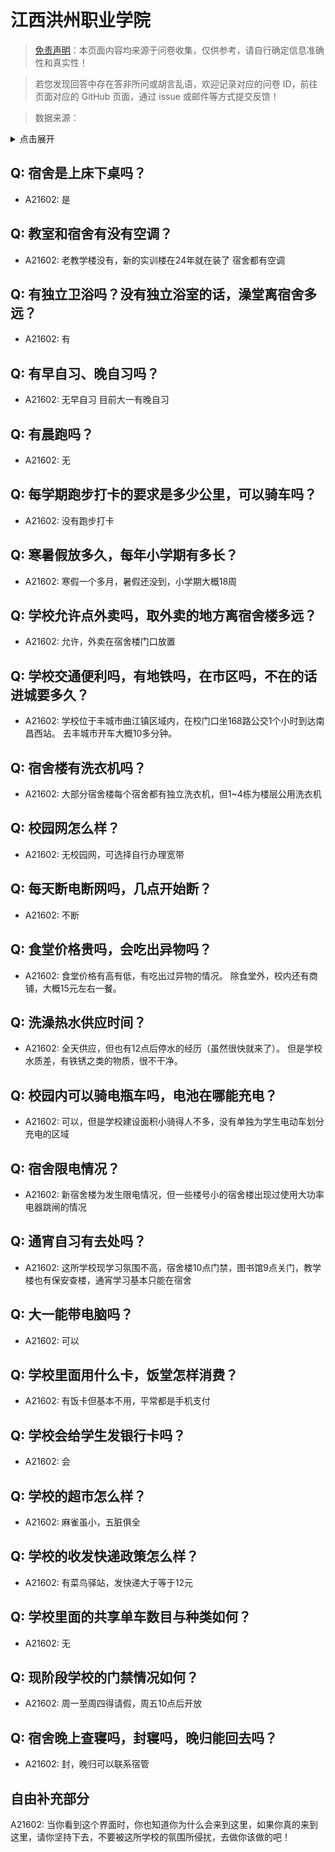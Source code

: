 # 江西洪州职业学院

> [免责声明](https://colleges.chat/#_3)：本页面内容均来源于问卷收集，仅供参考，请自行确定信息准确性和真实性！

> 若您发现回答中存在答非所问或胡言乱语，欢迎记录对应的问卷 ID，前往页面对应的 GitHub 页面，通过 issue 或邮件等方式提交反馈！

> 数据来源：

<details><summary>点击展开</summary>
<ul>
<li>A21602: 匿名 (2024 年 03 月)</li>
</ul>
</details>

## Q: 宿舍是上床下桌吗？

- A21602: 是

## Q: 教室和宿舍有没有空调？

- A21602: 老教学楼没有，新的实训楼在24年就在装了
宿舍都有空调

## Q: 有独立卫浴吗？没有独立浴室的话，澡堂离宿舍多远？

- A21602: 有

## Q: 有早自习、晚自习吗？

- A21602: 无早自习
目前大一有晚自习

## Q: 有晨跑吗？

- A21602: 无

## Q: 每学期跑步打卡的要求是多少公里，可以骑车吗？

- A21602: 没有跑步打卡

## Q: 寒暑假放多久，每年小学期有多长？

- A21602: 寒假一个多月，暑假还没到，小学期大概18周

## Q: 学校允许点外卖吗，取外卖的地方离宿舍楼多远？

- A21602: 允许，外卖在宿舍楼门口放置

## Q: 学校交通便利吗，有地铁吗，在市区吗，不在的话进城要多久？

- A21602: 学校位于丰城市曲江镇区域内，在校门口坐168路公交1个小时到达南昌西站。
去丰城市开车大概10多分钟。

## Q: 宿舍楼有洗衣机吗？

- A21602: 大部分宿舍楼每个宿舍都有独立洗衣机，但1\~4栋为楼层公用洗衣机

## Q: 校园网怎么样？

- A21602: 无校园网，可选择自行办理宽带

## Q: 每天断电断网吗，几点开始断？

- A21602: 不断

## Q: 食堂价格贵吗，会吃出异物吗？

- A21602: 食堂价格有高有低，有吃出过异物的情况。
除食堂外，校内还有商铺，大概15元左右一餐。

## Q: 洗澡热水供应时间？

- A21602: 全天供应，但也有12点后停水的经历（虽然很快就来了）。
但是学校水质差，有铁锈之类的物质，很不干净。

## Q: 校园内可以骑电瓶车吗，电池在哪能充电？

- A21602: 可以，但是学校建设面积小骑得人不多，没有单独为学生电动车划分充电的区域

## Q: 宿舍限电情况？

- A21602: 新宿舍楼为发生限电情况，但一些楼号小的宿舍楼出现过使用大功率电器跳闸的情况

## Q: 通宵自习有去处吗？

- A21602: 这所学校现学习氛围不高，宿舍楼10点门禁，图书馆9点关门，教学楼也有保安查楼，通宵学习基本只能在宿舍

## Q: 大一能带电脑吗？

- A21602: 可以

## Q: 学校里面用什么卡，饭堂怎样消费？

- A21602: 有饭卡但基本不用，平常都是手机支付

## Q: 学校会给学生发银行卡吗？

- A21602: 会

## Q: 学校的超市怎么样？

- A21602: 麻雀虽小，五脏俱全

## Q: 学校的收发快递政策怎么样？

- A21602: 有菜鸟驿站，发快递大于等于12元

## Q: 学校里面的共享单车数目与种类如何？

- A21602: 无

## Q: 现阶段学校的门禁情况如何？

- A21602: 周一至周四得请假，周五10点后开放

## Q: 宿舍晚上查寝吗，封寝吗，晚归能回去吗？

- A21602: 封，晚归可以联系宿管

## 自由补充部分

A21602: 当你看到这个界面时，你也知道你为什么会来到这里，如果你真的来到这里，请你坚持下去，不要被这所学校的氛围所侵扰，去做你该做的吧！